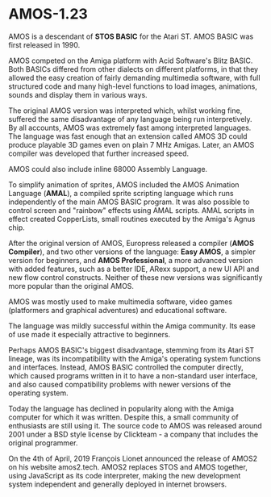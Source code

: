 # AMOS-1.23

AMOS is a descendant of **STOS BASIC** for the Atari ST. AMOS BASIC was first released in 1990.

AMOS competed on the Amiga platform with Acid Software's Blitz BASIC. Both BASICs differed from other dialects on different platforms, in that they allowed the easy creation of fairly demanding multimedia software, with full structured code and many high-level functions to load images, animations, sounds and display them in various ways.

The original AMOS version was interpreted which, whilst working fine, suffered the same disadvantage of any language being run interpretively. By all accounts, AMOS was extremely fast among interpreted languages. The language was fast enough that an extension called AMOS 3D could produce playable 3D games even on plain 7 MHz Amigas. Later, an AMOS compiler was developed that further increased speed.

AMOS could also include inline 68000 Assembly Language.

To simplify animation of sprites, AMOS included the AMOS Animation Language (**AMAL**), a compiled sprite scripting language which runs independently of the main AMOS BASIC program.
It was also possible to control screen and "rainbow" effects using AMAL scripts. AMAL scripts in effect created CopperLists, small routines executed by the Amiga's Agnus chip.

After the original version of AMOS, Europress released a compiler (**AMOS Compiler**), and two other versions of the language: **Easy AMOS**, a simpler version for beginners, and **AMOS Professional**, a more advanced version with added features, such as a better IDE, ARexx support, a new UI API and new flow control constructs. Neither of these new versions was significantly more popular than the original AMOS.

AMOS was mostly used to make multimedia software, video games (platformers and graphical adventures) and educational software.

The language was mildly successful within the Amiga community. Its ease of use made it especially attractive to beginners.

Perhaps AMOS BASIC's biggest disadvantage, stemming from its Atari ST lineage, was its incompatibility with the Amiga's operating system functions and interfaces. Instead, AMOS BASIC controlled the computer directly, which caused programs written in it to have a non-standard user interface, and also caused compatibility problems with newer versions of the operating system.

Today the language has declined in popularity along with the Amiga computer for which it was written. Despite this, a small community of enthusiasts are still using it. 
The source code to AMOS was released around 2001 under a BSD style license by Clickteam - a company that includes the original programmer.

On the 4th of April, 2019 François Lionet announced the release of AMOS2 on his website amos2.tech. AMOS2 replaces STOS and AMOS together, using JavaScript as its code interpreter, making the new development system independent and generally deployed in internet browsers. 
